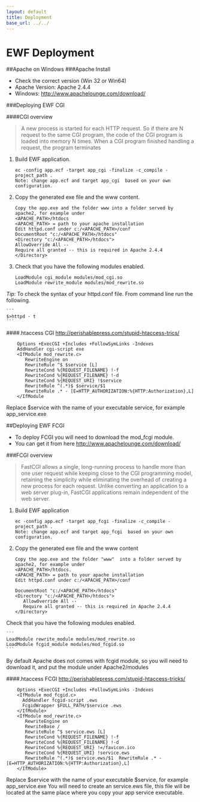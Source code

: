 ```yaml
---
layout: default
title: Deployment
base_url: ../../
---
```

EWF Deployment
==============

##Apache on Windows
###Apache Install
 
 - Check the correct version (Win 32 or Win64)
 - Apache Version:  Apache 2.4.4
 - Windows: http://www.apachelounge.com/download/

###Deploying EWF CGI

####CGI overview
> A new process is started for each HTTP request. So if there are N request to the same CGI
> program, the code of the CGI program is loaded into memory N times.
> When a CGI program finished handling a request,  the program terminates

1. Build EWF application.

    ```
    ec -config app.ecf -target app_cgi -finalize -c_compile -project_path .
    Note: change app.ecf and target app_cgi  based on your own configuration.
     ```
2. Copy the generated exe file and the www content.

    ```
    Copy the app.exe and the folder www into a folder served by apache2, for example under
    <APACHE_PATH>/htdocs
    <APACHE_PATH> = path to your apache installation
    Edit httpd.conf under c:/<APACHE_PATH>/conf
    DocumentRoot "c:/<APACHE_PATH>/htdocs"
    <Directory "c:/<APACHE_PATH>/htdocs">
    AllowOverride All --
    Require all granted -- this is required in Apache 2.4.4
    </Directory>
    ```

3. Check that you have the following modules enabled.

    ```
    LoadModule cgi_module modules/mod_cgi.so
    LoadModule rewrite_module modules/mod_rewrite.so
    ```

*Tip:*
To check the syntax of your httpd.conf file. From command line run the following.
    
    ```
    $>httpd - t
    ```
####.htaccess CGI
http://perishablepress.com/stupid-htaccess-trics/

```
    Options +ExecCGI +Includes +FollowSymLinks -Indexes
    AddHandler cgi-script exe
    <IfModule mod_rewrite.c>
       RewriteEngine on
       RewriteRule ^$ $service [L]
       RewriteCond %{REQUEST_FILENAME} !-f
       RewriteCond %{REQUEST_FILENAME} !-d
       RewriteCond %{REQUEST_URI} !$service
       RewriteRule ^(.*)$ $service/$1
       RewriteRule .* - [E=HTTP_AUTHORIZATION:%{HTTP:Authorization},L]
    </IfModule
```
Replace $service with the name of your executable service, for example app_service.exe


##Deploying EWF FCGI

 - To deploy FCGI you will need to download the mod_fcgi module.
 - You can get it from here http://www.apachelounge.com/download/

###FCGI overview
> FastCGI allows a single, long-running process to handle more than one user request while keeping close to
> the CGI programming model, retaining the simplicity while eliminating the overhead of creating a new
> process for each request. Unlike converting an application to a web server plug-in, FastCGI applications
> remain independent of the web server.

1. Build EWF application

    ```
    ec -config app.ecf -target app_fcgi -finalize -c_compile -project_path .
    Note: change app.ecf and target app_fcgi  based on your own configuration.
    ```
2. Copy the generated exe file and the www content

    ```
    Copy the app.exe and the folder "www"  into a folder served by apache2, for example under
    <APACHE_PATH>/htdocs.
    <APACHE_PATH> = path to your apache installation
    Edit httpd.conf under c:/<APACHE_PATH>/conf
    
    DocumentRoot "c:/<APACHE_PATH>/htdocs"
    <Directory "c:/<APACHE_PATH>/htdocs">
       AllowOverride All --
       Require all granted -- this is required in Apache 2.4.4
    </Directory>
    ```
Check that you have the following modules enabled.

    ```
    LoadModule rewrite_module modules/mod_rewrite.so
    LoadModule fcgid_module modules/mod_fcgid.so
    ```

By default Apache does not comes with fcgid module, so you will need to
download it, and put the module under Apache2/modules

####.htaccess FCGI
http://perishablepress.com/stupid-htaccess-tricks/

```
    Options +ExecCGI +Includes +FollowSymLinks -Indexes
    <IfModule mod_fcgid.c>
      AddHandler fcgid-script .ews
      FcgidWrapper $FULL_PATH/$service .ews
    </IfModule>
    <IfModule mod_rewrite.c>
       RewriteEngine on
       RewriteBase /
       RewriteRule ^$ service.ews [L]
       RewriteCond %{REQUEST_FILENAME} !-f
       RewriteCond %{REQUEST_FILENAME} !-d
       RewriteCond %{REQUEST_URI} !=/favicon.ico
       RewriteCond %{REQUEST_URI} !service.ews
       RewriteRule ^(.*)$ service.ews/$1  RewriteRule .* - [E=HTTP_AUTHORIZATION:%{HTTP:Authorization},L]
    </IfModule>
```
Replace $service with the name of your executable $service, for example app_service.exe
You will need to create an service.ews file, this file will be located at the same place where you
copy your app service executable.
